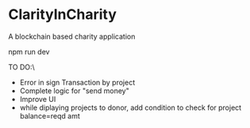 # ClarityInCharity
A blockchain based charity application

npm run dev

TO DO:\
-  Error in sign Transaction by project
- Complete logic for "send money"
- Improve UI
- while diplaying projects to donor, add condition to check for project balance=reqd amt